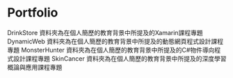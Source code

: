 # Portfolio
DrinkStore 資料夾為在個人簡歷的教育背景中所提及的Xamarin課程專題
DynamicWeb 資料夾為在個人簡歷的教育背景中所提及的動態網頁程式設計課程專題
MonsterHunter 資料夾為在個人簡歷的教育背景中所提及的C#物件導向程式設計課程專題
SkinCancer 資料夾為在個人簡歷的教育背景中所提及的深度學習概論與應用課程專題
